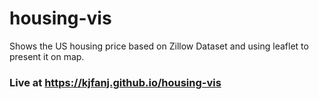 # housing-vis

Shows the US housing price based on Zillow Dataset and using leaflet to present it on map.

### Live at https://kjfanj.github.io/housing-vis